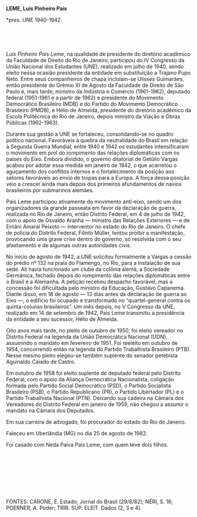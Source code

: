 **LEME, Luís Pinheiro Pais**

\*pres. UNE 1940-1942.

 

 

*Luís Pinheiro Pais Leme*, na qualidade de presidente do diretório
acadêmico da Faculdade de Direito do Rio de Janeiro, participou do IV
Congresso da União Nacional dos Estudantes (UNE), realizado em julho de
1940, sendo eleito nessa ocasião presidente da entidade em substituição
a Trajano Pupo Neto. Entre seus companheiros de chapa incluíam-se
Ulisses Guimarães, então presidente do Grêmio XI de Agosto da Faculdade
de Direito de São Paulo e, mais tarde, ministro da Indústria e Comércio
(1961-1962), deputado federal (1951-1961 e a partir de 1962) e
presidente do Movimento Democrático Brasileiro (MDB) e do Partido do
Movimento Democrático Brasileiro (PMDB), e Hélio de Almeida, presidente
do diretório acadêmico da Escola Politécnica do Rio de Janeiro, depois
ministro da Viação e Obras Públicas (1962-1963).

Durante sua gestão a UNE se fortaleceu, consolidando-se no quadro
político nacional. Favoráveis à quebra da neutralidade do Brasil em
relação à Segunda Guerra Mundial, entre 1940 e 1942 os estudantes
intensificaram o movimento em prol do rompimento das relações
diplomáticas com os países do Eixo. Embora dividido, o governo
ditatorial de Getúlio Vargas acabou por adotar essa medida em janeiro de
1942, o que acarretou o aguçamento dos conflitos internos e o
fortalecimento da posição aos setores favoráveis ao envio de tropas para
a Europa. A força dessa posição veio a crescer ainda mais depois dos
primeiros afundamentos de navios brasileiros por submarinos alemães.

Pais Leme participou ativamente do movimento anti-eixo, sendo um dos
organizadores da grande passeata em favor da declaração de guerra,
realizada no Rio de Janeiro, então Distrito Federal, em 4 de julho de
1942, com o apoio de Osvaldo Aranha — ministro das Relações Exteriores —
e de Ernâni Amaral Peixoto — interventor no estado do Rio de Janeiro. O
chefe de polícia do Distrito Federal, Filinto Müller, tentou proibir a
manifestação, provocando uma grave crise dentro do governo, só resolvida
com o seu afastamento e de algumas outras autoridades civis.

No início de agosto de 1942, a UNE solicitou formalmente a Vargas a
cessão do prédio nº 132 na praia do Flamengo, no Rio, para a instalação
de sua sede. Ali havia funcionado um clube da colônia alemã, a Sociedade
Germânica, fechado depois do rompimento das relações diplomáticas entre
o Brasil e a Alemanha. A petição recebeu despacho favorável, mas a
concessão foi dificultada pelo ministro da Educação, Gustavo Capanema.
Diante disso, em 18 de agosto — 13 dias antes da declaração de guerra ao
Eixo —, o edifício foi ocupado e transformado no “quartel-general contra
os quinta-colunas brasileiros”. Um mês depois, no V Congresso da UNE,
realizado em 14 de setembro de 1942, Pais Leme transmitiu a presidência
da entidade a seu sucessor, Hélio de Almeida.

Oito anos mais tarde, no pleito de outubro de 1950, foi eleito vereador
no Distrito Federal na legenda da União Democrática Nacional (UDN),
assumindo o mandato em fevereiro de 1951. Foi reeleito em outubro de
1954, concorrendo então na legenda do Partido Trabalhista Brasileiro
(PTB). Nesse mesmo pleito elegeu-se também suplente do senador petebista
Aguinaldo Caiado de Castro.

Em outubro de 1958 foi eleito suplente de deputado federal pelo Distrito
Federal, com o apoio da Aliança Democrática Nacionalista, coligação
formada pelo Partido Social Democrático (PSD), o Partido Socialista
Brasileiro (PSB), o Partido Republicano (PR), o Partido Libertador (PL)
e o Partido Trabalhista Nacional (PTN). Deixando sua cadeira na Câmara
dos Vereadores do Distrito Federal em janeiro de 1959, não chegou a
assumir o mandato na Câmara dos Deputados.

Em sua carreira de advogado, foi procurador do estado do Rio de Janeiro.

Faleceu em Uberlândia (MG) no dia 25 de agosto de 1982.

Foi casado com Neda Paiva Pais Leme, com quem teve dois filhos.

 

 

 

 

FONTES: CARONE, E. Estado; Jornal do Brasil (29/8/82); NÉRI, S. 16;
POERNER, A. Poder; TRIB. SUP. ELEIT. Dados (2, 3 e 4).

 
